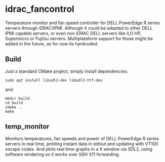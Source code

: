 # idrac_fancontrol
Temperature monitor and fan speed controller for DELL PowerEdge R series servers through iDRAC/IPMI. Although it could be adapted to other DELL IPMI capable servers, or even non iDRAC DELL servers like iLO HP, Supermicro or Fujitsu servers. Multiplataform support for those might be added in the future, as for now its hardcoded.

## Build
Just a standard CMake project, simply install dependencies:
```
sudo apt install libsdl2-dev libsdl2-ttf-dev
```
and
```
mkdir build
cd build
cmake ..
make
```

## temp_monitor
Monitors temperatures, fan speeds and power of DELL PowerEdge R series servers in real time, printing instant data in stdout and updating with VT100 escape codes. And plots real time graphs in a X window via SDL2, using software rendering so it works over SSH X11 forwarding.
